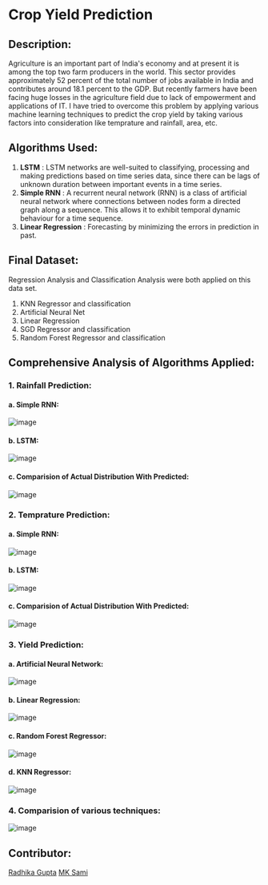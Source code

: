 # Crop Yield Prediction
## Description:
Agriculture is an important part of India's economy and at present it is among the top two farm producers in the world. This sector provides approximately 52 percent of the total number of jobs available in India and contributes around 18.1 percent to the GDP. 
But recently farmers have been facing huge losses in the agriculture field due to lack of empowerment and applications of IT. I have tried to overcome this problem by applying various machine learning techniques to predict the crop yield by taking various factors into consideration like temprature and rainfall, area, etc.
## Algorithms Used:
1. **LSTM** : LSTM networks are well-suited to classifying, processing and making predictions based on time series data, since there can be lags of unknown duration between important events in a time series.
2. **Simple RNN** : A recurrent neural network (RNN) is a class of artificial neural network where connections between nodes form a directed graph along a sequence. This allows it to exhibit temporal dynamic behaviour for a time sequence.
3. **Linear Regression** : Forecasting by minimizing the errors in prediction in past.
## Final Dataset: 
Regression Analysis and Classification Analysis were both applied on this data set.
1. KNN Regressor and classification
2. Artificial Neural Net
3. Linear Regression
4. SGD Regressor and classification
5. Random Forest Regressor and classification
## Comprehensive Analysis of Algorithms Applied:
### 1. Rainfall Prediction:
#### a. Simple RNN:
![image](https://user-images.githubusercontent.com/72796509/122200051-4d3bc880-ceb8-11eb-81e3-a07f57b0aeee.png)
#### b. LSTM:
![image](https://user-images.githubusercontent.com/72796509/122200295-883dfc00-ceb8-11eb-9836-0668458a24f7.png)
#### c. Comparision of Actual Distribution With Predicted:
![image](https://user-images.githubusercontent.com/72796509/122200547-c63b2000-ceb8-11eb-91af-66ad52452f2d.png)
### 2. Temprature Prediction:
#### a. Simple RNN:
![image](https://user-images.githubusercontent.com/72796509/122200994-321d8880-ceb9-11eb-8402-ded9de2d8790.png)
#### b. LSTM:
![image](https://user-images.githubusercontent.com/72796509/122201115-4eb9c080-ceb9-11eb-9b8c-84d68151a152.png)
#### c. Comparision of Actual Distribution With Predicted:
![image](https://user-images.githubusercontent.com/72796509/122201197-6c872580-ceb9-11eb-9582-21e3b755cdc5.png)
### 3. Yield Prediction:
#### a. Artificial Neural Network:
![image](https://user-images.githubusercontent.com/72796509/122201500-b7a13880-ceb9-11eb-9c12-b69e5bfe9295.png)
#### b. Linear Regression:
![image](https://user-images.githubusercontent.com/72796509/122201638-dd2e4200-ceb9-11eb-8bf8-cb62c56fb762.png)
#### c. Random Forest Regressor:
![image](https://user-images.githubusercontent.com/72796509/122201772-018a1e80-ceba-11eb-9dc6-dffe78db6035.png)
#### d. KNN Regressor:
![image](https://user-images.githubusercontent.com/72796509/122201922-28485500-ceba-11eb-9b1a-33747b2a34c6.png)
### 4. Comparision of various techniques:
![image](https://user-images.githubusercontent.com/72796509/122202145-5f1e6b00-ceba-11eb-98ff-aadae513833d.png)

## Contributor:
[Radhika Gupta](https://github.com/radhika2026)
[MK Sami](https://github.com/mksami22)

